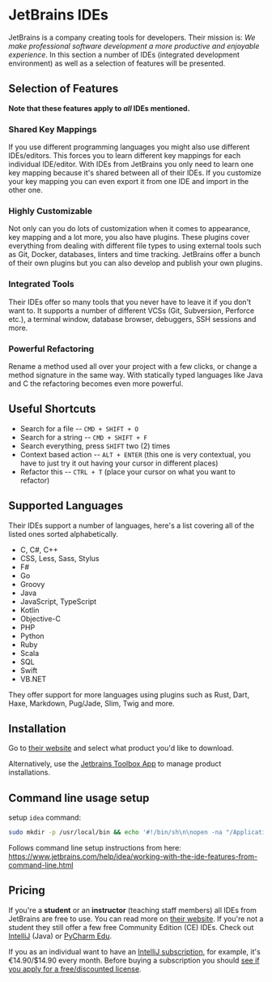 # JetBrains IDEs

JetBrains is a company creating tools for developers. Their mission is: _We make professional software development a more productive and enjoyable experience_. In this section a number of IDEs (integrated development environment) as well as a selection of features will be presented.

## Selection of Features

**Note that these features apply to _all_ IDEs mentioned.**

### Shared Key Mappings

If you use different programming languages you might also use different IDEs/editors. This forces you to learn different key mappings for each individual IDE/editor. With IDEs from JetBrains you only need to learn one key mapping because it's shared between all of their IDEs. If you customize your key mapping you can even export it from one IDE and import in the other one.

### Highly Customizable

Not only can you do lots of customization when it comes to appearance, key mapping and a lot more, you also have plugins. These plugins cover everything from dealing with different file types to using external tools such as Git, Docker, databases, linters and time tracking. JetBrains offer a bunch of their own plugins but you can also develop and publish your own plugins.

### Integrated Tools

Their IDEs offer so many tools that you never have to leave it if you don't want to. It supports a number of different VCSs (Git, Subversion, Perforce etc.), a terminal window, database browser, debuggers, SSH sessions and more.

### Powerful Refactoring

Rename a method used all over your project with a few clicks, or change a method signature in the same way. With statically typed languages like Java and C the refactoring becomes even more powerful.

## Useful Shortcuts

* Search for a file -- `CMD + SHIFT + O`
* Search for a string -- `CMD + SHIFT + F`
* Search everything, press `SHIFT` two (2) times
* Context based action -- `ALT + ENTER` (this one is very contextual, you have to just try it out having your cursor in different places)
* Refactor this -- `CTRL + T` (place your cursor on what you want to refactor)

## Supported Languages

Their IDEs support a number of languages, here's a list covering all of the listed ones sorted alphabetically.

* C, C#, C++
* CSS, Less, Sass, Stylus
* F#
* Go
* Groovy
* Java
* JavaScript, TypeScript
* Kotlin
* Objective-C
* PHP
* Python
* Ruby
* Scala
* SQL
* Swift
* VB.NET

They offer support for more languages using plugins such as Rust, Dart, Haxe, Markdown, Pug/Jade, Slim, Twig and more.

## Installation

Go to [their website](https://www.jetbrains.com/products.html?fromMenu#type=ide) and select what product you'd like to download.

Alternatively, use the [Jetbrains Toolbox App](https://www.jetbrains.com/toolbox-app/) to manage product installations.

## Command line usage setup

setup `idea` command:

```sh
sudo mkdir -p /usr/local/bin && echo '#!/bin/sh\n\nopen -na "/Applications/IntelliJ IDEA.app" --args "$@"' | sudo tee /usr/local/bin/idea > /dev/null && sudo chmod +x /usr/local/bin/idea
```

Follows command line setup instructions from here: https://www.jetbrains.com/help/idea/working-with-the-ide-features-from-command-line.html

## Pricing

If you're a **student** or an **instructor** (teaching staff members) all IDEs from JetBrains are free to use. You can read more on [their website](https://www.jetbrains.com/student/). If you're not a student they still offer a few free Community Edition (CE) IDEs. Check out [IntelliJ](https://www.jetbrains.com/idea/) (Java) or [PyCharm Edu](https://www.jetbrains.com/pycharm-edu/).

If you as an individual want to have an [IntelliJ subscription](https://www.jetbrains.com/idea/buy/#edition=personal), for example, it's €14.90/$14.90 every month. Before buying a subscription you should [see if you apply for a free/discounted license](https://www.jetbrains.com/idea/buy/#edition=discounts).
